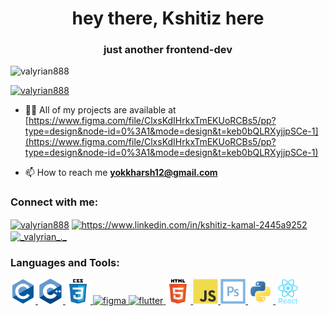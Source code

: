 <h1 align="center">hey there, Kshitiz here</h1>
<h3 align="center">just another frontend-dev</h3>

<p align="left"> <img src="https://komarev.com/ghpvc/?username=valyrian888&label=Profile%20views&color=0e75b6&style=flat" alt="valyrian888" /> </p>

<p align="left"> <a href="https://twitter.com/valyrian888" target="blank"><img src="https://img.shields.io/twitter/follow/valyrian888?logo=twitter&style=for-the-badge" alt="valyrian888" /></a> </p>

- 👨‍💻 All of my projects are available at [https://www.figma.com/file/ClxsKdIHrkxTmEKUoRCBs5/pp?type=design&node-id=0%3A1&mode=design&t=keb0bQLRXyjjpSCe-1](https://www.figma.com/file/ClxsKdIHrkxTmEKUoRCBs5/pp?type=design&node-id=0%3A1&mode=design&t=keb0bQLRXyjjpSCe-1)

- 📫 How to reach me **yokkharsh12@gmail.com**

<h3 align="left">Connect with me:</h3>
<p align="left">
<a href="https://twitter.com/valyrian888" target="blank"><img align="center" src="https://raw.githubusercontent.com/rahuldkjain/github-profile-readme-generator/master/src/images/icons/Social/twitter.svg" alt="valyrian888" height="30" width="40" /></a>
<a href="https://linkedin.com/in/https://www.linkedin.com/in/kshitiz-kamal-2445a9252" target="blank"><img align="center" src="https://raw.githubusercontent.com/rahuldkjain/github-profile-readme-generator/master/src/images/icons/Social/linked-in-alt.svg" alt="https://www.linkedin.com/in/kshitiz-kamal-2445a9252" height="30" width="40" /></a>
<a href="https://instagram.com/_valyrian_._" target="blank"><img align="center" src="https://raw.githubusercontent.com/rahuldkjain/github-profile-readme-generator/master/src/images/icons/Social/instagram.svg" alt="_valyrian_._" height="30" width="40" /></a>
</p>

<h3 align="left">Languages and Tools:</h3>
<p align="left"> <a href="https://www.cprogramming.com/" target="_blank" rel="noreferrer"> <img src="https://raw.githubusercontent.com/devicons/devicon/master/icons/c/c-original.svg" alt="c" width="40" height="40"/> </a> <a href="https://www.w3schools.com/cpp/" target="_blank" rel="noreferrer"> <img src="https://raw.githubusercontent.com/devicons/devicon/master/icons/cplusplus/cplusplus-original.svg" alt="cplusplus" width="40" height="40"/> </a> <a href="https://www.w3schools.com/css/" target="_blank" rel="noreferrer"> <img src="https://raw.githubusercontent.com/devicons/devicon/master/icons/css3/css3-original-wordmark.svg" alt="css3" width="40" height="40"/> </a> <a href="https://www.figma.com/" target="_blank" rel="noreferrer"> <img src="https://www.vectorlogo.zone/logos/figma/figma-icon.svg" alt="figma" width="40" height="40"/> </a> <a href="https://flutter.dev" target="_blank" rel="noreferrer"> <img src="https://www.vectorlogo.zone/logos/flutterio/flutterio-icon.svg" alt="flutter" width="40" height="40"/> </a> <a href="https://www.w3.org/html/" target="_blank" rel="noreferrer"> <img src="https://raw.githubusercontent.com/devicons/devicon/master/icons/html5/html5-original-wordmark.svg" alt="html5" width="40" height="40"/> </a> <a href="https://developer.mozilla.org/en-US/docs/Web/JavaScript" target="_blank" rel="noreferrer"> <img src="https://raw.githubusercontent.com/devicons/devicon/master/icons/javascript/javascript-original.svg" alt="javascript" width="40" height="40"/> </a> <a href="https://www.photoshop.com/en" target="_blank" rel="noreferrer"> <img src="https://raw.githubusercontent.com/devicons/devicon/master/icons/photoshop/photoshop-line.svg" alt="photoshop" width="40" height="40"/> </a> <a href="https://www.python.org" target="_blank" rel="noreferrer"> <img src="https://raw.githubusercontent.com/devicons/devicon/master/icons/python/python-original.svg" alt="python" width="40" height="40"/> </a> <a href="https://reactjs.org/" target="_blank" rel="noreferrer"> <img src="https://raw.githubusercontent.com/devicons/devicon/master/icons/react/react-original-wordmark.svg" alt="react" width="40" height="40"/> </a> </p>
